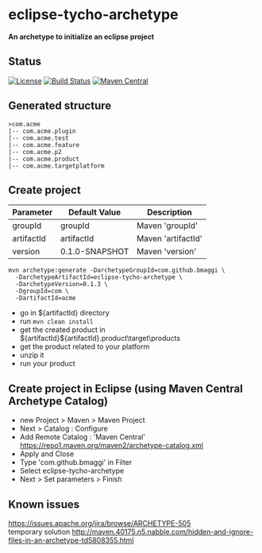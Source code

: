 eclipse-tycho-archetype
=======================
__An archetype to initialize an eclipse project__

Status 
----------------------
[![License](https://img.shields.io/badge/license-EPL2-blue.svg)](https://www.eclipse.org/org/documents/epl-2.0/EPL-2.0.html)
[![Build Status](https://travis-ci.org/bmaggi/eclipse-tycho-archetype.svg?branch=master)](https://travis-ci.org/bmaggi/eclipse-tycho-archetype)
[![Maven Central](https://maven-badges.herokuapp.com/maven-central/com.github.bmaggi/eclipse-tycho-archetype/badge.svg?style=plastic)](https://maven-badges.herokuapp.com/maven-central/com.github.bmaggi/eclipse-tycho-archetype)

Generated structure
-------------------
```
>com.acme
|-- com.acme.plugin
|-- com.acme.test
|-- com.acme.feature
|-- com.acme.p2
|-- com.acme.product
|-- com.acme.targetplatform
```

Create project
--------------

|Parameter|Default Value|Description|
|---------|-------------|-----------|
|groupId|groupId|Maven 'groupId'|
|artifactId|artifactId|Maven 'artifactId'|
|version|0.1.0-SNAPSHOT|Maven 'version'|

```
mvn archetype:generate -DarchetypeGroupId=com.github.bmaggi \
  -DarchetypeArtifactId=eclipse-tycho-archetype \
  -DarchetypeVersion=0.1.3 \
  -DgroupId=com \
  -DartifactId=acme
```

- go in ${artifactId} directory
- run ``` mvn clean install ```
- get the created product in ${artifactId}\${artifactId}.product\target\products
- get the product related to your platform
- unzip it 
- run your product

Create project in Eclipse (using Maven Central Archetype Catalog)
-------------------------------------------------------

- new Project > Maven > Maven Project
- Next > Catalog : Configure
- Add Remote Catalog : 'Maven Central' https://repo1.maven.org/maven2/archetype-catalog.xml
- Apply and Close
- Type 'com.github.bmaggi' in Filter
- Select eclipse-tycho-archetype
- Next > Set parameters > Finish

Known issues
--------------
https://issues.apache.org/jira/browse/ARCHETYPE-505  
temporary solution http://maven.40175.n5.nabble.com/hidden-and-ignore-files-in-an-archetype-td5808355.html

